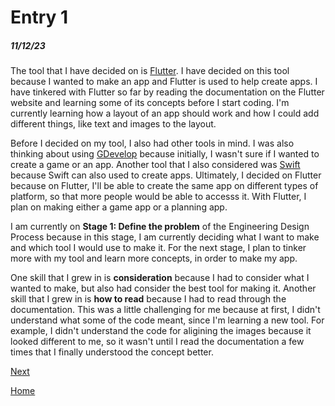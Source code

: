 # Entry 1
##### 11/12/23

The tool that I have decided on is [Flutter](https://flutter.dev/). I have decided on this tool because I wanted to make an app and Flutter is used to help create apps. I have tinkered with Flutter so far by reading the documentation on the Flutter website and learning some of its concepts before I start coding. I'm currently learning how a layout of an app should work and how I could add different things, like text and images to the layout.

Before I decided on my tool, I also had other tools in mind. I was also thinking about using [GDevelop](https://gdevelop.io/) because initially, I wasn't sure if I wanted to create a game or an app. Another tool that I also considered was [Swift](https://developer.apple.com/swift/) because Swift can also used to create apps. Ultimately, I decided on Flutter because on Flutter, I'll be able to create the same app on different types of platform, so that more people would be able to accesss it. With Flutter, I plan on making either a game app or a planning app.

I am currently on **Stage 1: Define the problem** of the Engineering Design Process because in this stage, I am currently deciding what I want to make and which tool I would use to make it. For the next stage, I plan to tinker more with my tool and learn more concepts, in order to make my app.

One skill that I grew in is **consideration** because I had to consider what I wanted to make, but also had consider the best tool for making it. Another skill that I grew in is **how to read** because I had to read through the documentation. This was a little challenging for me because at first, I didn't understand what some of the code meant, since I'm learning a new tool. For example, I didn't understand the code for aligining the images because it looked different to me, so it wasn't until I read the documentation a few times that I finally understood the concept better.

[Next](entry02.md)

[Home](../README.md)
